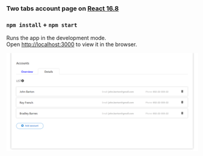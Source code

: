 ### Two tabs account page on [React 16.8](https://github.com/facebook/react/blob/master/CHANGELOG.md#1680-february-6-2019)

### `npm install` + `npm start`

Runs the app in the development mode.<br />
Open [http://localhost:3000](http://localhost:3000) to view it in the browser.

![app review](https://github.com/TarasSawchuk/account-card/raw/master/Account-page-review.png)
